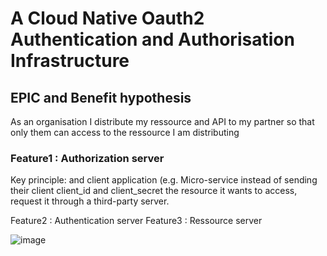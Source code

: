 # A Cloud Native Oauth2 Authentication and Authorisation Infrastructure 


## EPIC and Benefit hypothesis

As an organisation I distribute my ressource and API to my partner so that only them can access to the ressource I am distributing


### Feature1 : Authorization server
Key principle: and client application (e.g. Micro-service instead of sending their client client_id and client_secret the resource it wants to access, request it through 
a third-party server.

Feature2 : Authentication server
Feature3 : Ressource server


![image](https://user-images.githubusercontent.com/17228294/92223475-d9f63680-eee3-11ea-84b0-2f8085208e8e.png)
